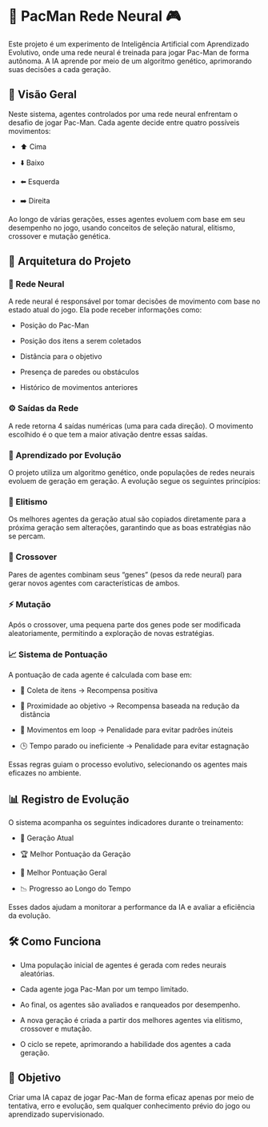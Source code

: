 # 🧠 PacMan Rede Neural 🎮
Este projeto é um experimento de Inteligência Artificial com Aprendizado Evolutivo, onde uma rede neural é treinada para jogar Pac-Man de forma autônoma. A IA aprende por meio de um algoritmo genético, aprimorando suas decisões a cada geração.

## 🚀 Visão Geral
Neste sistema, agentes controlados por uma rede neural enfrentam o desafio de jogar Pac-Man. Cada agente decide entre quatro possíveis movimentos:

- ⬆️ Cima

- ⬇️ Baixo

- ⬅️ Esquerda

- ➡️ Direita

Ao longo de várias gerações, esses agentes evoluem com base em seu desempenho no jogo, usando conceitos de seleção natural, elitismo, crossover e mutação genética.

## 🧬 Arquitetura do Projeto
### 🧠 Rede Neural
A rede neural é responsável por tomar decisões de movimento com base no estado atual do jogo. Ela pode receber informações como:

- Posição do Pac-Man

- Posição dos itens a serem coletados

- Distância para o objetivo

- Presença de paredes ou obstáculos

- Histórico de movimentos anteriores

### ⚙️ Saídas da Rede
A rede retorna 4 saídas numéricas (uma para cada direção). O movimento escolhido é o que tem a maior ativação dentre essas saídas.

### 🧪 Aprendizado por Evolução
O projeto utiliza um algoritmo genético, onde populações de redes neurais evoluem de geração em geração. A evolução segue os seguintes princípios:

### 🌟 Elitismo
Os melhores agentes da geração atual são copiados diretamente para a próxima geração sem alterações, garantindo que as boas estratégias não se percam.

### 💞 Crossover
Pares de agentes combinam seus “genes” (pesos da rede neural) para gerar novos agentes com características de ambos.

### ⚡ Mutação
Após o crossover, uma pequena parte dos genes pode ser modificada aleatoriamente, permitindo a exploração de novas estratégias.

### 📈 Sistema de Pontuação
A pontuação de cada agente é calculada com base em:

- 🍒 Coleta de itens → Recompensa positiva

- 🎯 Proximidade ao objetivo → Recompensa baseada na redução da distância

- 🔁 Movimentos em loop → Penalidade para evitar padrões inúteis

- 🕒 Tempo parado ou ineficiente → Penalidade para evitar estagnação

Essas regras guiam o processo evolutivo, selecionando os agentes mais eficazes no ambiente.

## 📊 Registro de Evolução
O sistema acompanha os seguintes indicadores durante o treinamento:

- 🧬 Geração Atual

- 🏆 Melhor Pontuação da Geração

- 🥇 Melhor Pontuação Geral

- 📉 Progresso ao Longo do Tempo

Esses dados ajudam a monitorar a performance da IA e avaliar a eficiência da evolução.

## 🛠️ Como Funciona
- Uma população inicial de agentes é gerada com redes neurais aleatórias.

- Cada agente joga Pac-Man por um tempo limitado.

- Ao final, os agentes são avaliados e ranqueados por desempenho.

- A nova geração é criada a partir dos melhores agentes via elitismo, crossover e mutação.

- O ciclo se repete, aprimorando a habilidade dos agentes a cada geração.

##  🎯 Objetivo
Criar uma IA capaz de jogar Pac-Man de forma eficaz apenas por meio de tentativa, erro e evolução, sem qualquer conhecimento prévio do jogo ou aprendizado supervisionado.